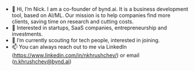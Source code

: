 - 👋 Hi, I’m Nick. I am a co-founder of bynd.ai. It is a business development tool, based on AI/ML. Our mission is to help companies find more clients, saving time on research and cutting costs.
- 👀 Interested in startups, SaaS companies, entrepreneurship and investments.
- 🌱 I’m currently scouting for tech people, interested in joining. 
- 📫 You can always reach out to me via LinkedIn (https://www.linkedin.com/in/nkhrushchev/) or email (n.khrushchev@bynd.ai)

<!---
nikhrushchev2/nikhrushchev2 is a ✨ special ✨ repository because its `README.md` (this file) appears on your GitHub profile.
You can click the Preview link to take a look at your changes.
--->
